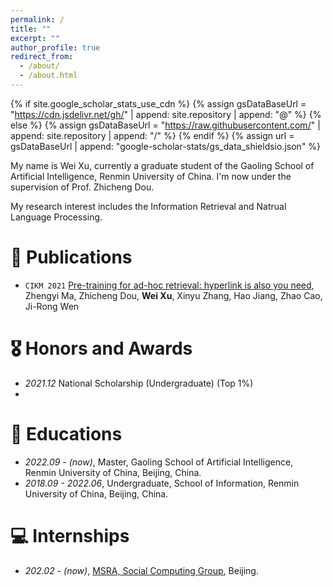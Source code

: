 ```yaml
---
permalink: /
title: ""
excerpt: ""
author_profile: true
redirect_from: 
  - /about/
  - /about.html
---
```


{% if site.google_scholar_stats_use_cdn %}
{% assign gsDataBaseUrl = "https://cdn.jsdelivr.net/gh/" | append: site.repository | append: "@" %}
{% else %}
{% assign gsDataBaseUrl = "https://raw.githubusercontent.com/" | append: site.repository | append: "/" %}
{% endif %}
{% assign url = gsDataBaseUrl | append: "google-scholar-stats/gs_data_shieldsio.json" %}

<span class='anchor' id='about-me'></span>
My name is Wei Xu, currently a graduate student of the Gaoling School of Artificial Intelligence, Renmin University of China. I'm now under the supervision of Prof. Zhicheng Dou.

My research interest includes the Information Retrieval and Natrual Language Processing.

# 📝 Publications 
- ``CIKM 2021`` [Pre-training for ad-hoc retrieval: hyperlink is also you need](https://arxiv.org/abs/2108.09346), Zhengyi Ma, Zhicheng Dou, **Wei Xu**, Xinyu Zhang, Hao Jiang, Zhao Cao, Ji-Rong Wen

# 🎖 Honors and Awards
- *2021.12* National Scholarship (Undergraduate) (Top 1%)
- 
# 📖 Educations
- *2022.09 - (now)*, Master, Gaoling School of Artificial Intelligence, Renmin University of China, Beijing, China.
- *2018.09 - 2022.06*, Undergraduate, School of Information, Renmin University of China, Beijing, China.

# 💻 Internships
- *202.02 - (now)*, [MSRA, Social Computing Group](https://www.microsoft.com/en-us/research/group/social-computing-beijing/), Beijing.
